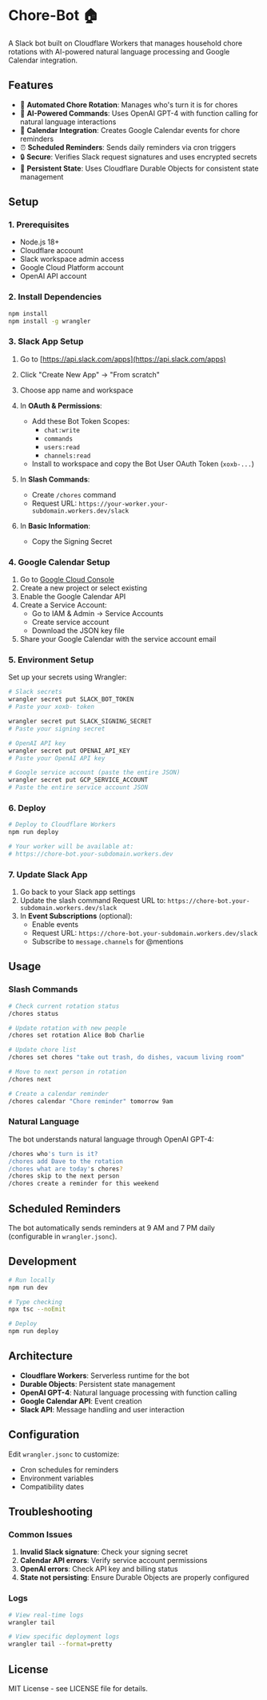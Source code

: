 # Chore-Bot 🏠

A Slack bot built on Cloudflare Workers that manages household chore rotations with AI-powered natural language processing and Google Calendar integration.

## Features

- 📅 **Automated Chore Rotation**: Manages who's turn it is for chores
- 🤖 **AI-Powered Commands**: Uses OpenAI GPT-4 with function calling for natural language interactions
- 📆 **Calendar Integration**: Creates Google Calendar events for chore reminders
- ⏰ **Scheduled Reminders**: Sends daily reminders via cron triggers
- 🔒 **Secure**: Verifies Slack request signatures and uses encrypted secrets
- 💾 **Persistent State**: Uses Cloudflare Durable Objects for consistent state management

## Setup

### 1. Prerequisites

- Node.js 18+
- Cloudflare account
- Slack workspace admin access
- Google Cloud Platform account
- OpenAI API account

### 2. Install Dependencies

```bash
npm install
npm install -g wrangler
```

### 3. Slack App Setup

1. Go to [https://api.slack.com/apps](https://api.slack.com/apps)
2. Click "Create New App" → "From scratch"
3. Choose app name and workspace
4. In **OAuth & Permissions**:

   - Add these Bot Token Scopes:
     - `chat:write`
     - `commands`
     - `users:read`
     - `channels:read`
   - Install to workspace and copy the Bot User OAuth Token (`xoxb-...`)

5. In **Slash Commands**:

   - Create `/chores` command
   - Request URL: `https://your-worker.your-subdomain.workers.dev/slack`

6. In **Basic Information**:
   - Copy the Signing Secret

### 4. Google Calendar Setup

1. Go to [Google Cloud Console](https://console.cloud.google.com/)
2. Create a new project or select existing
3. Enable the Google Calendar API
4. Create a Service Account:
   - Go to IAM & Admin → Service Accounts
   - Create service account
   - Download the JSON key file
5. Share your Google Calendar with the service account email

### 5. Environment Setup

Set up your secrets using Wrangler:

```bash
# Slack secrets
wrangler secret put SLACK_BOT_TOKEN
# Paste your xoxb- token

wrangler secret put SLACK_SIGNING_SECRET
# Paste your signing secret

# OpenAI API key
wrangler secret put OPENAI_API_KEY
# Paste your OpenAI API key

# Google service account (paste the entire JSON)
wrangler secret put GCP_SERVICE_ACCOUNT
# Paste the entire service account JSON
```

### 6. Deploy

```bash
# Deploy to Cloudflare Workers
npm run deploy

# Your worker will be available at:
# https://chore-bot.your-subdomain.workers.dev
```

### 7. Update Slack App

1. Go back to your Slack app settings
2. Update the slash command Request URL to: `https://chore-bot.your-subdomain.workers.dev/slack`
3. In **Event Subscriptions** (optional):
   - Enable events
   - Request URL: `https://chore-bot.your-subdomain.workers.dev/slack`
   - Subscribe to `message.channels` for @mentions

## Usage

### Slash Commands

```bash
# Check current rotation status
/chores status

# Update rotation with new people
/chores set rotation Alice Bob Charlie

# Update chore list
/chores set chores "take out trash, do dishes, vacuum living room"

# Move to next person in rotation
/chores next

# Create a calendar reminder
/chores calendar "Chore reminder" tomorrow 9am
```

### Natural Language

The bot understands natural language through OpenAI GPT-4:

```bash
/chores who's turn is it?
/chores add Dave to the rotation
/chores what are today's chores?
/chores skip to the next person
/chores create a reminder for this weekend
```

## Scheduled Reminders

The bot automatically sends reminders at 9 AM and 7 PM daily (configurable in `wrangler.jsonc`).

## Development

```bash
# Run locally
npm run dev

# Type checking
npx tsc --noEmit

# Deploy
npm run deploy
```

## Architecture

- **Cloudflare Workers**: Serverless runtime for the bot
- **Durable Objects**: Persistent state management
- **OpenAI GPT-4**: Natural language processing with function calling
- **Google Calendar API**: Event creation
- **Slack API**: Message handling and user interaction

## Configuration

Edit `wrangler.jsonc` to customize:

- Cron schedules for reminders
- Environment variables
- Compatibility dates

## Troubleshooting

### Common Issues

1. **Invalid Slack signature**: Check your signing secret
2. **Calendar API errors**: Verify service account permissions
3. **OpenAI errors**: Check API key and billing status
4. **State not persisting**: Ensure Durable Objects are properly configured

### Logs

```bash
# View real-time logs
wrangler tail

# View specific deployment logs
wrangler tail --format=pretty
```

## License

MIT License - see LICENSE file for details.
